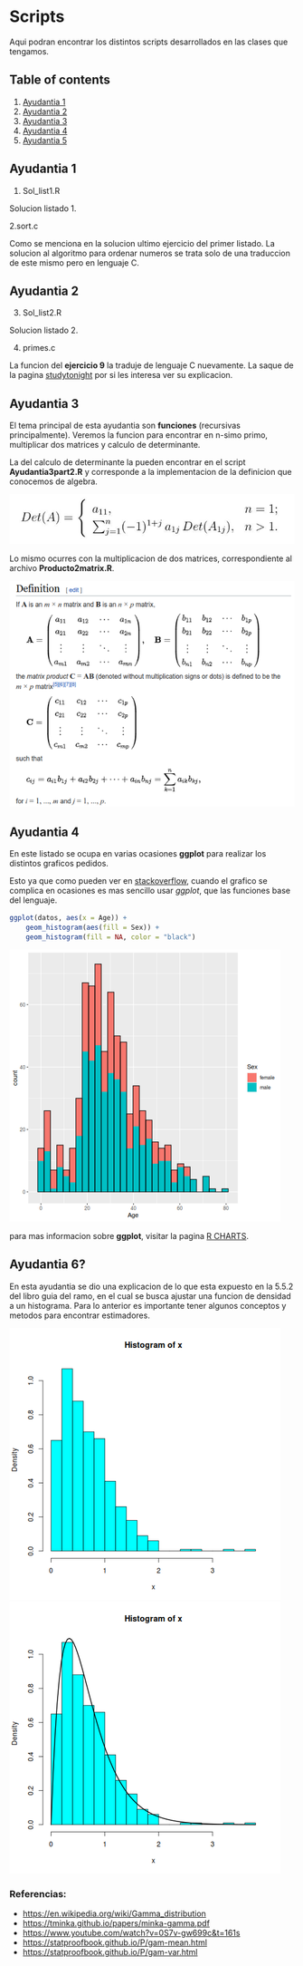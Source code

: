 # Scripts

Aqui podran encontrar los distintos scripts desarrollados en las clases que tengamos.

## Table of contents
1. [Ayudantia 1](#introduction)
2. [Ayudantia 2](#paragraph1)
3. [Ayudantia 3](#paragraph2)
4. [Ayudantia 4](#paragraph3)
5. [Ayudantia 5](#paragraph4)

## Ayudantia 1 <a name="introduction"></a>
1. Sol_list1.R

Solucion listado 1.

2.sort.c

Como se menciona en la solucion ultimo ejercicio del primer listado. La solucion al algoritmo para ordenar numeros se trata solo de una traduccion de este mismo pero en lenguaje C.

## Ayudantia 2 <a name="paragraph1"></a>
3. Sol_list2.R

Solucion listado 2.

4. primes.c

La funcion del **ejercicio 9** la traduje de lenguaje C nuevamente. La saque de la pagina [studytonight](https://www.studytonight.com/c/programs/numbers/first-n-prime-numbers) por si les interesa ver su explicacion.

## Ayudantia 3 <a name="paragraph2"></a>
El tema principal de esta ayudantia son **funciones** (recursivas principalmente). Veremos la funcion para encontrar en n-simo primo, multiplicar dos matrices y calculo de determinante.

La del calculo de determinante la pueden encontrar en el script **Ayudantia3part2.R** y corresponde a la implementacion de la definicion que conocemos de algebra.

![Definicion Determinante](Imgs/det.jpg)

Lo mismo ocurres con la multiplicacion de dos matrices, correspondiente al archivo **Producto2matrix.R**.

![Definicion Producto](Imgs/dot.png)

## Ayudantia 4 <a name="paragraph3"></a>
En este listado se ocupa en varias ocasiones **ggplot** para realizar los distintos graficos pedidos.

Esto ya que como pueden ver en [stackoverflow](https://stackoverflow.com/questions/63867741/creating-stratified-histogram-using-an-r-function), cuando el grafico se complica en ocasiones es mas sencillo usar *ggplot*, que las funciones base del lenguaje.

```R
ggplot(datos, aes(x = Age)) +
    geom_histogram(aes(fill = Sex)) +
    geom_histogram(fill = NA, color = "black")
```

![Chart](Imgs/Ggplot.png)

para mas informacion sobre **ggplot**, visitar la pagina [R CHARTS](https://r-charts.com/ggplot2/).

## Ayudantia 6? <a name="paragraph4"></a>

En esta ayudantia se dio una explicacion de lo que esta expuesto en la 5.5.2 del libro guia del ramo, en el cual se busca ajustar una funcion de densidad a un histograma. Para lo anterior es importante tener algunos conceptos y metodos para encontrar estimadores.

![hist](Estimadores/example2.png)
![histC](Estimadores/mm.png)

### Referencias:

* <https://en.wikipedia.org/wiki/Gamma_distribution>
* <https://tminka.github.io/papers/minka-gamma.pdf> 
* <https://www.youtube.com/watch?v=0S7v-gw699c&t=161s>
* <https://statproofbook.github.io/P/gam-mean.html>
* <https://statproofbook.github.io/P/gam-var.html>
